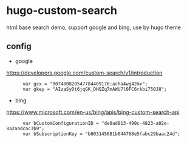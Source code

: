 # hugo-custom-search

html base search demo, support google and bing, use by hugo theme

## config

- google

https://developers.google.com/custom-search/v1/introduction

```
      var gcx = "007480820547784409176:acha4wg42mx";
      var gkey = "AIzaSyDt6jqGK_DHQZq7mAWU7l0FC6rkbi750J8";
```

- bing

https://www.microsoft.com/en-us/bing/apis/bing-custom-search-api

```
      var bCustomConfigurationID = "de0ad813-490c-4823-a02e-8a2aadcac3b9";
      var bSubscriptionKey = "b003145681b044768e5fabc29baac24d";
```
